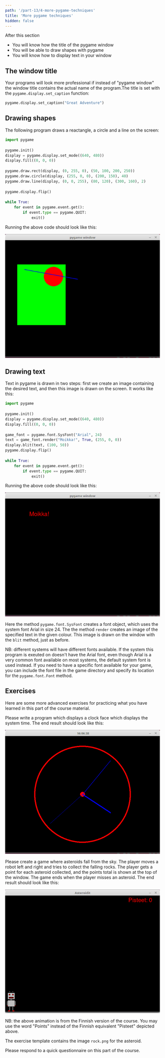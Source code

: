 ```yaml
---
path: '/part-13/4-more-pygame-techniques'
title: 'More pygame techniques'
hidden: false
---
```


<text-box variant='learningObjectives' name="Learning objectives">

After this section

- You will know how the title of the pygame window
- You will be able to draw shapes with pygame
- You will know how to display text in your window

</text-box>

## The window title

Your programs will look more professional if instead of "pygame window" the window title contains the actual name of the program.The title is set with the `pygame.display.set_caption` function:

```python
pygame.display.set_caption("Great Adventure")
```

## Drawing shapes

The following program draws a reactangle, a circle and a line on the screen:

```python
import pygame

pygame.init()
display = pygame.display.set_mode((640, 480))
display.fill((0, 0, 0))

pygame.draw.rect(display, (0, 255, 0), (50, 100, 200, 250))
pygame.draw.circle(display, (255, 0, 0), (200, 150), 40)
pygame.draw.line(display, (0, 0, 255), (80, 120), (300, 160), 2)

pygame.display.flip()

while True:
    for event in pygame.event.get():
        if event.type == pygame.QUIT:
            exit()
```

Running the above code should look like this:

<img src="pygame_shapes.gif">

## Drawing text

Text in pygame is drawn in two steps: first we create an image containing the desired text, and then this image is drawn on the screen. It works like this:

```python
import pygame

pygame.init()
display = pygame.display.set_mode((640, 480))
display.fill((0, 0, 0))

game_font = pygame.font.SysFont("Arial", 24)
text = game_font.render("Moikka!", True, (255, 0, 0))
display.blit(text, (100, 50))
pygame.display.flip()

while True:
    for event in pygame.event.get():
        if event.type == pygame.QUIT:
            exit()
```

Running the above code should look like this:

<img src="pygame_text.gif">

Here the method `pygame.font.SysFont` creates a font object, which uses the system font Arial in size 24. The the method `render` creates an image of the specified text in the given colour. This image is drawn on the window with the `blit` method, just as before.

NB: different systems will have different fonts available. If the system this program is exeuted on doesn't have the Arial font, even though Arial is a very common font available on most systems, the default system font is used instead. If you need to have a specific font available for your game, you can include the font file in the game directory and specify its location for the `pygame.font.Font` method.

## Exercises

Here are some more advanced exercises for practicing what you have learned in this part of the course material.

<programming-exercise name='Clock' tmcname='part13-16_clock'>

Please write a program which displays a clock face which displays the system time. The end result should look like this:

<img src="pygame_clock.gif">

</programming-exercise>

<programming-exercise name='Asteroids' tmcname='part13-17_asteroids'>

Please create a game where asteroids fall from the sky. The player moves a robot left and right and tries to collect the falling rocks. The player gets a point for each asteroid collected, and the points total is shown at the top of the window. The game ends when the player misses an asteroid. The end result should look like this:

<img src="pygame_asteroids.gif">

NB: the above animation is from the Finnish version of the course. You may use the word "Points" instead of the Finnish equivalent "Pisteet" depicted above.

The exercise template contains the image `rock.png` for the asteroid.

</programming-exercise>

Please respond to a quick questionnaire on this part of the course.

<quiz id="2e8af177-a920-55d2-89e5-6701d7384cc6"></quiz>


